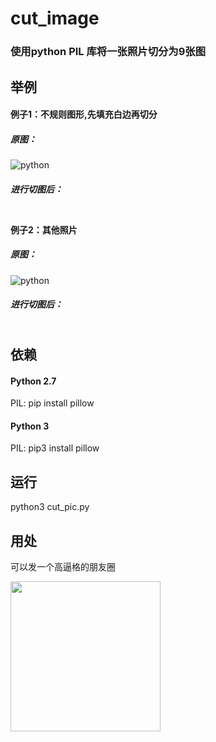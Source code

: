
# cut_image
### 使用python PIL 库将一张照片切分为9张图

## 举例
#### 例子1：不规则图形,先填充白边再切分
##### 原图：
![python](https://github.com/yangxuan0928/cut_image/blob/master/python.jpeg)

##### 进行切图后：
<table>
	<tr>
		<td style="padding:0"><img src="https://github.com/yangxuan0928/cut_image/blob/master/result/python1.png" alt=""></td>
		<td style="padding:0"><img src="https://github.com/yangxuan0928/cut_image/blob/master/result/python2.png" alt=""></td>
		<td style="padding:0"><img src="https://github.com/yangxuan0928/cut_image/blob/master/result/python3.png" alt=""></td>
	</tr>
	<tr>
		<td style="padding:0"><img src="https://github.com/yangxuan0928/cut_image/blob/master/result/python4.png" alt=""></td>
		<td style="padding:0"><img src="https://github.com/yangxuan0928/cut_image/blob/master/result/python5.png" alt=""></td>
		<td style="padding:0"><img src="https://github.com/yangxuan0928/cut_image/blob/master/result/python6.png" alt=""></td>
	</tr><tr>
		<td style="padding:0"><img src="https://github.com/yangxuan0928/cut_image/blob/master/result/python7.png" alt=""></td>
		<td style="padding:0"><img src="https://github.com/yangxuan0928/cut_image/blob/master/result/python8.png" alt=""></td>
		<td style="padding:0"><img src="https://github.com/yangxuan0928/cut_image/blob/master/result/python9.png" alt=""></td>
	</tr>
</table>

#### 例子2：其他照片
##### 原图：
![python](https://github.com/yangxuan0928/cut_image/blob/master/dcapi.jpeg)

##### 进行切图后：
<table>
	<tr>
		<td style="padding:0"><img src="https://github.com/yangxuan0928/cut_image/blob/master/result/1.png" alt=""></td>
		<td style="padding:0"><img src="https://github.com/yangxuan0928/cut_image/blob/master/result/2.png" alt=""></td>
		<td style="padding:0"><img src="https://github.com/yangxuan0928/cut_image/blob/master/result/3.png" alt=""></td>
	</tr>
	<tr>
		<td style="padding:0"><img src="https://github.com/yangxuan0928/cut_image/blob/master/result/4.png" alt=""></td>
		<td style="padding:0"><img src="https://github.com/yangxuan0928/cut_image/blob/master/result/5.png" alt=""></td>
		<td style="padding:0"><img src="https://github.com/yangxuan0928/cut_image/blob/master/result/6.png" alt=""></td>
	</tr><tr>
		<td style="padding:0"><img src="https://github.com/yangxuan0928/cut_image/blob/master/result/7.png" alt=""></td>
		<td style="padding:0"><img src="https://github.com/yangxuan0928/cut_image/blob/master/result/8.png" alt=""></td>
		<td style="padding:0"><img src="https://github.com/yangxuan0928/cut_image/blob/master/result/9.png" alt=""></td>
	</tr>
</table>

## 依赖

#### Python 2.7
PIL: pip install pillow

#### Python 3
PIL: pip3 install pillow

## 运行

python3 cut_pic.py

## 用处
可以发一个高逼格的朋友圈

<img width="240" src="https://github.com/yangxuan0928/cut_image/blob/master/doc/WechatIMG198.png" alt="">


